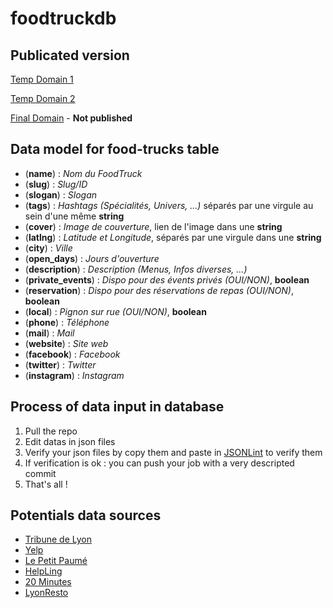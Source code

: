 # foodtruckdb

## Publicated version 
[Temp Domain 1](https://app-btohsabsvn.now.sh/)

[Temp Domain 2](https://allofoodtruck.now.sh/)

[Final Domain](https://allofoodtruck.com/) - **Not published**


## Data model for food-trucks table
- (**name**)           : *Nom du FoodTruck*
- (**slug**)           : *Slug/ID*
- (**slogan**)         : *Slogan*
- (**tags**)           : *Hashtags (Spécialités, Univers, ...)* séparés par une virgule au sein d'une même **string**
- (**cover**)          : *Image de couverture*, lien de l'image dans une **string**
- (**latlng**)         : *Latitude et Longitude*, séparés par une virgule dans une **string**
- (**city**)           : *Ville*
- (**open_days**)      : *Jours d'ouverture*
- (**description**)    : *Description (Menus, Infos diverses, ...)*
- (**private_events**) : *Dispo pour des évents privés (OUI/NON)*, **boolean**
- (**reservation**)    : *Dispo pour des réservations de repas (OUI/NON)*, **boolean**
- (**local**)          : *Pignon sur rue (OUI/NON)*, **boolean**
- (**phone**)          : *Téléphone*
- (**mail**)           : *Mail*
- (**website**)        : *Site web*
- (**facebook**)       : *Facebook*
- (**twitter**)        : *Twitter*
- (**instagram**)      : *Instagram*


## Process of data input in database
1. Pull the repo
2. Edit datas in json files
3. Verify your json files by copy them and paste in [JSONLint](https://jsonlint.com/) to verify them
4. If verification is ok : you can push your job with a very descripted commit
5. That's all !


## Potentials data sources
- [Tribune de Lyon](http://www.tribunedelyon.fr/?art-de-vivre/gastronomie/41535-ou-trouver-les-meilleurs-food-trucks-a-lyon)
- [Yelp](https://www.yelp.fr/search?cflt=foodtrucks&find_loc=Lyon)
- [Le Petit Paumé](https://www.petitpaume.com/selection/les-food-trucks-a-lyon)
- [HelpLing](https://blog.helpling.fr/just-for-fun/food-truck-lyon/)
- [20 Minutes](http://www.20minutes.fr/lyon/1551051-20150227-selection-food-trucks-tester-quatre-coins-lyon)
- [LyonResto](http://www.lyonresto.com/restaurant-lyon/Food-truck/restaurant-lyon-Food-truck.htm)